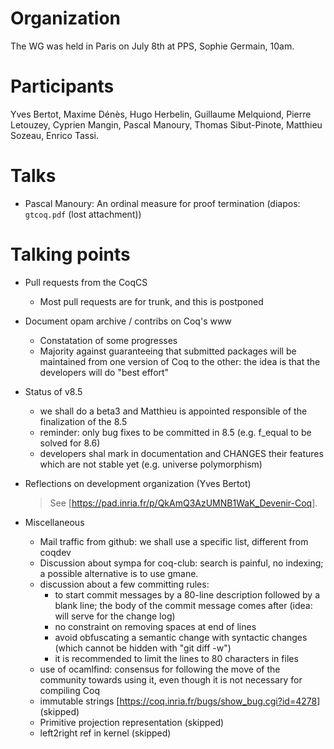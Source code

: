 Organization
============

The WG was held in Paris on July 8th at PPS, Sophie Germain, 10am.

Participants
============

Yves Bertot, Maxime Dénès, Hugo Herbelin, Guillaume Melquiond, Pierre Letouzey, Cyprien Mangin, Pascal Manoury, Thomas Sibut-Pinote, Matthieu Sozeau, Enrico Tassi.

Talks
=====

-   Pascal Manoury: An ordinal measure for proof termination (diapos: `gtcoq.pdf` (lost attachment))

Talking points
==============

-   Pull requests from the CoqCS
    -   Most pull requests are for trunk, and this is postponed
-   Document opam archive / contribs on Coq's www
    -   Constatation of some progresses
    -   Majority against guaranteeing that submitted packages will be maintained from one version of Coq to the other: the idea is that the developers will do "best effort"
-   Status of v8.5
    -   we shall do a beta3 and Matthieu is appointed responsible of the finalization of the 8.5
    -   reminder: only bug fixes to be committed in 8.5 (e.g. f\_equal to be solved for 8.6)
    -   developers shal mark in documentation and CHANGES their features which are not stable yet (e.g. universe polymorphism)
-   Reflections on development organization (Yves Bertot)

    > See \[<https://pad.inria.fr/p/QkAmQ3AzUMNB1WaK_Devenir-Coq>\].

-   Miscellaneous
    -   Mail traffic from github: we shall use a specific list, different from coqdev
    -   Discussion about sympa for coq-club: search is painful, no indexing; a possible alternative is to use gmane.
    -   discussion about a few committing rules:
        -   to start commit messages by a 80-line description followed by a blank line; the body of the commit message comes after (idea: will serve for the change log)
        -   no constraint on removing spaces at end of lines
        -   avoid obfuscating a semantic change with syntactic changes (which cannot be hidden with "git diff -w")
        -   it is recommended to limit the lines to 80 characters in files
    -   use of ocamlfind: consensus for following the move of the community towards using it, even though it is not necessary for compiling Coq
    -   immutable strings \[<https://coq.inria.fr/bugs/show_bug.cgi?id=4278>\] (skipped)
    -   Primitive projection representation (skipped)
    -   left2right ref in kernel (skipped)

